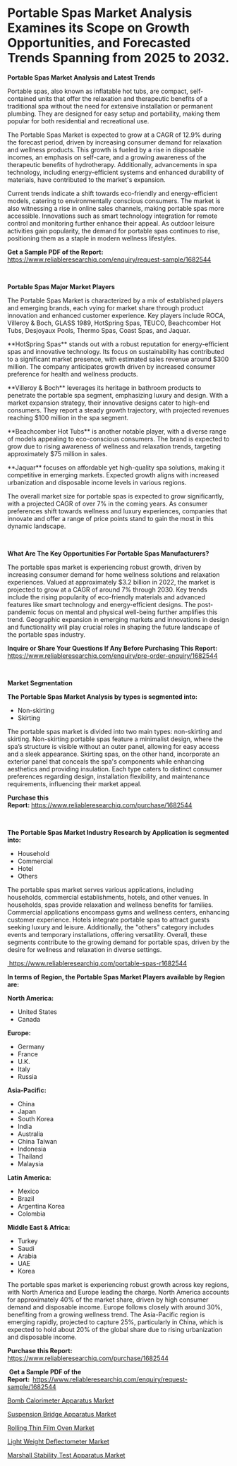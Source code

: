 <p><h1>Portable Spas Market Analysis Examines its Scope on Growth Opportunities, and Forecasted Trends Spanning from 2025 to 2032.</h1></p><p><strong>Portable Spas Market Analysis and Latest Trends</strong></p>
<p><p>Portable spas, also known as inflatable hot tubs, are compact, self-contained units that offer the relaxation and therapeutic benefits of a traditional spa without the need for extensive installation or permanent plumbing. They are designed for easy setup and portability, making them popular for both residential and recreational use.</p><p>The Portable Spas Market is expected to grow at a CAGR of 12.9% during the forecast period, driven by increasing consumer demand for relaxation and wellness products. This growth is fueled by a rise in disposable incomes, an emphasis on self-care, and a growing awareness of the therapeutic benefits of hydrotherapy. Additionally, advancements in spa technology, including energy-efficient systems and enhanced durability of materials, have contributed to the market's expansion.</p><p>Current trends indicate a shift towards eco-friendly and energy-efficient models, catering to environmentally conscious consumers. The market is also witnessing a rise in online sales channels, making portable spas more accessible. Innovations such as smart technology integration for remote control and monitoring further enhance their appeal. As outdoor leisure activities gain popularity, the demand for portable spas continues to rise, positioning them as a staple in modern wellness lifestyles.</p></p>
<p><strong>Get a Sample PDF of the Report:&nbsp;</strong> <a href="https://www.reliableresearchiq.com/enquiry/request-sample/1682544?utm_campaign=123&utm_medium=2&utm_source=Github&utm_content=ia&utm_term=10042025&utm_id=portable-spas">https://www.reliableresearchiq.com/enquiry/request-sample/1682544</a></p>
<p>&nbsp;</p>
<p><strong>Portable Spas Major Market Players</strong></p>
<p><p>The Portable Spas Market is characterized by a mix of established players and emerging brands, each vying for market share through product innovation and enhanced customer experience. Key players include ROCA, Villeroy & Boch, GLASS 1989, HotSpring Spas, TEUCO, Beachcomber Hot Tubs, Desjoyaux Pools, Thermo Spas, Coast Spas, and Jaquar.</p><p>**HotSpring Spas** stands out with a robust reputation for energy-efficient spas and innovative technology. Its focus on sustainability has contributed to a significant market presence, with estimated sales revenue around $300 million. The company anticipates growth driven by increased consumer preference for health and wellness products.</p><p>**Villeroy & Boch** leverages its heritage in bathroom products to penetrate the portable spa segment, emphasizing luxury and design. With a market expansion strategy, their innovative designs cater to high-end consumers. They report a steady growth trajectory, with projected revenues reaching $100 million in the spa segment.</p><p>**Beachcomber Hot Tubs** is another notable player, with a diverse range of models appealing to eco-conscious consumers. The brand is expected to grow due to rising awareness of wellness and relaxation trends, targeting approximately $75 million in sales.</p><p>**Jaquar** focuses on affordable yet high-quality spa solutions, making it competitive in emerging markets. Expected growth aligns with increased urbanization and disposable income levels in various regions.</p><p>The overall market size for portable spas is expected to grow significantly, with a projected CAGR of over 7% in the coming years. As consumer preferences shift towards wellness and luxury experiences, companies that innovate and offer a range of price points stand to gain the most in this dynamic landscape.</p></p>
<p>&nbsp;</p>
<p><strong>What Are The Key Opportunities For Portable Spas Manufacturers?</strong></p>
<p><p>The portable spas market is experiencing robust growth, driven by increasing consumer demand for home wellness solutions and relaxation experiences. Valued at approximately $3.2 billion in 2022, the market is projected to grow at a CAGR of around 7% through 2030. Key trends include the rising popularity of eco-friendly materials and advanced features like smart technology and energy-efficient designs. The post-pandemic focus on mental and physical well-being further amplifies this trend. Geographic expansion in emerging markets and innovations in design and functionality will play crucial roles in shaping the future landscape of the portable spas industry.</p></p>
<p><strong>Inquire or Share Your Questions If Any Before Purchasing This Report:</strong> <a href="https://www.reliableresearchiq.com/enquiry/pre-order-enquiry/1682544?utm_campaign=123&utm_medium=2&utm_source=Github&utm_content=ia&utm_term=10042025&utm_id=portable-spas">https://www.reliableresearchiq.com/enquiry/pre-order-enquiry/1682544</a></p>
<p>&nbsp;</p>
<p><strong>Market Segmentation</strong></p>
<p><strong>The Portable Spas Market Analysis by types is segmented into:</strong></p>
<p><ul><li>Non-skirting</li><li>Skirting</li></ul></p>
<p><p>The portable spas market is divided into two main types: non-skirting and skirting. Non-skirting portable spas feature a minimalist design, where the spa’s structure is visible without an outer panel, allowing for easy access and a sleek appearance. Skirting spas, on the other hand, incorporate an exterior panel that conceals the spa's components while enhancing aesthetics and providing insulation. Each type caters to distinct consumer preferences regarding design, installation flexibility, and maintenance requirements, influencing their market appeal.</p></p>
<p><strong>Purchase this Report:&nbsp;</strong><a href="https://www.reliableresearchiq.com/purchase/1682544?utm_campaign=123&utm_medium=2&utm_source=Github&utm_content=ia&utm_term=10042025&utm_id=portable-spas">https://www.reliableresearchiq.com/purchase/1682544</a></p>
<p>&nbsp;</p>
<p><strong>The Portable Spas Market Industry Research by Application is segmented into:</strong></p>
<p><ul><li>Household</li><li>Commercial</li><li>Hotel</li><li>Others</li></ul></p>
<p><p>The portable spas market serves various applications, including households, commercial establishments, hotels, and other venues. In households, spas provide relaxation and wellness benefits for families. Commercial applications encompass gyms and wellness centers, enhancing customer experience. Hotels integrate portable spas to attract guests seeking luxury and leisure. Additionally, the "others" category includes events and temporary installations, offering versatility. Overall, these segments contribute to the growing demand for portable spas, driven by the desire for wellness and relaxation in diverse settings.</p></p>
<p><a href="https://www.reliableresearchiq.com/portable-spas-r1682544?utm_campaign=123&utm_medium=2&utm_source=Github&utm_content=ia&utm_term=10042025&utm_id=portable-spas">&nbsp;https://www.reliableresearchiq.com/portable-spas-r1682544</a></p>
<p><strong>In terms of Region, the Portable Spas Market Players available by Region are:</strong></p>
<p>
    <p> <strong> North America: </strong>
        <ul>
            <li>United States</li>
            <li>Canada</li>
        </ul>
        </p> 
    <p> <strong> Europe: </strong>
        <ul>
            <li>Germany</li>
            <li>France</li>
            <li>U.K.</li>
            <li>Italy</li>
            <li>Russia</li>
        </ul>
        </p> 
    <p> <strong> Asia-Pacific: </strong>
        <ul>
            <li>China</li>
            <li>Japan</li>
            <li>South Korea</li>
            <li>India</li>
            <li>Australia</li>
            <li>China Taiwan</li>
            <li>Indonesia</li>
            <li>Thailand</li>
            <li>Malaysia</li>
        </ul>
        </p> 
    <p> <strong> Latin America: </strong>
        <ul>
            <li>Mexico</li>
            <li>Brazil</li>
            <li>Argentina Korea</li>
            <li>Colombia</li>
        </ul>
        </p> 
    <p> <strong> Middle East & Africa: </strong>
        <ul>
            <li>Turkey</li>
            <li>Saudi</li>
            <li>Arabia</li>
            <li>UAE</li>
            <li>Korea</li>
        </ul>
    </p>
    </p>
<p><p>The portable spas market is experiencing robust growth across key regions, with North America and Europe leading the charge. North America accounts for approximately 40% of the market share, driven by high consumer demand and disposable income. Europe follows closely with around 30%, benefiting from a growing wellness trend. The Asia-Pacific region is emerging rapidly, projected to capture 25%, particularly in China, which is expected to hold about 20% of the global share due to rising urbanization and disposable income.</p></p>
<p><strong>Purchase this Report: </strong><a href="https://www.reliableresearchiq.com/purchase/1682544?utm_campaign=123&utm_medium=2&utm_source=Github&utm_content=ia&utm_term=10042025&utm_id=portable-spas">https://www.reliableresearchiq.com/purchase/1682544</a></p>
<p>&nbsp;<strong>Get a Sample PDF of the Report:&nbsp;&nbsp;</strong><a href="https://www.reliableresearchiq.com/enquiry/request-sample/1682544?utm_campaign=123&utm_medium=2&utm_source=Github&utm_content=ia&utm_term=10042025&utm_id=portable-spas">https://www.reliableresearchiq.com/enquiry/request-sample/1682544</a></p>
<p><strong></strong></p>
<p><p><a href="https://github.com/sakuniniray98/Market-Research-Report-List-1/blob/main/bomb-calorimeter-apparatus-market.md?utm_campaign=123&utm_medium=2&utm_source=Github&utm_content=ia&utm_term=10042025&utm_id=portable-spas">Bomb Calorimeter Apparatus Market</a></p><p><a href="https://github.com/ceranamaduvq/Market-Research-Report-List-1/blob/main/suspension-bridge-apparatus-market.md?utm_campaign=123&utm_medium=2&utm_source=Github&utm_content=ia&utm_term=10042025&utm_id=portable-spas">Suspension Bridge Apparatus Market</a></p><p><a href="https://github.com/sibellanikmn/Market-Research-Report-List-1/blob/main/rolling-thin-film-oven-market.md?utm_campaign=123&utm_medium=2&utm_source=Github&utm_content=ia&utm_term=10042025&utm_id=portable-spas">Rolling Thin Film Oven Market</a></p><p><a href="https://github.com/astadtetcha28/Market-Research-Report-List-1/blob/main/light-weight-deflectometer-market.md?utm_campaign=123&utm_medium=2&utm_source=Github&utm_content=ia&utm_term=10042025&utm_id=portable-spas">Light Weight Deflectometer Market</a></p><p><a href="https://github.com/heeildannas/Market-Research-Report-List-1/blob/main/marshall-stability-test-apparatus-market.md?utm_campaign=123&utm_medium=2&utm_source=Github&utm_content=ia&utm_term=10042025&utm_id=portable-spas">Marshall Stability Test Apparatus Market</a></p></p>